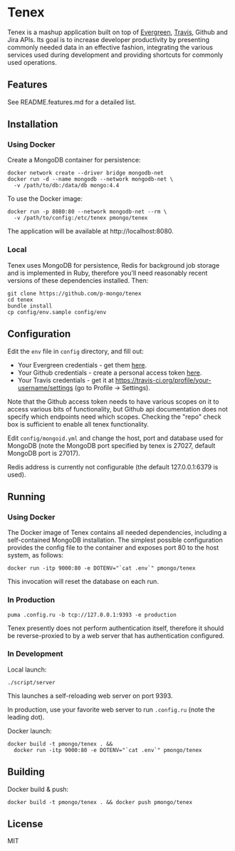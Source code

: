 # Tenex

Tenex is a mashup application built on top of
[Evergreen](https://github.com/evergreen-ci/evergreen/wiki),
[Travis](https://travis-ci.org/), Github and Jira APIs.
Its goal is to increase developer productivity by presenting
commonly needed data in an effective fashion, integrating the various
services used during development and providing shortcuts for commonly used
operations.

## Features

See README.features.md for a detailed list.

## Installation

### Using Docker

Create a MongoDB container for persistence:

    docker network create --driver bridge mongodb-net
    docker run -d --name mongodb --network mongodb-net \
      -v /path/to/db:/data/db mongo:4.4

To use the Docker image:

    docker run -p 8080:80 --network mongodb-net --rm \
      -v /path/to/config:/etc/tenex pmongo/tenex

The application will be available at http://localhost:8080.

### Local

Tenex uses MongoDB for persistence, Redis for background job storage
and is implemented in Ruby, therefore you'll need reasonably recent versions
of these dependencies installed. Then:

    git clone https://github.com/p-mongo/tenex
    cd tenex
    bundle install
    cp config/env.sample config/env

## Configuration

Edit the `env` file in `config` directory, and fill out:

- Your Evergreen credentials - get them [here](https://evergreen.mongodb.com/settings).
- Your Github credentials - create a personal access token [here](https://github.com/settings/tokens).
- Your Travis credentials - get it at https://travis-ci.org/profile/your-username/settings
(go to Profile -> Settings).

Note that the Github access token needs to have various scopes on it
to access various bits of functionality, but Github api documentation
does not specify which endpoints need which scopes. Checking the
"repo" check box is sufficient to enable all tenex functionality.

Edit `config/mongoid.yml` and change the host, port and database used for
MongoDB (note the MongoDB port specified by tenex is 27027, default MongoDB
port is 27017).

Redis address is currently not configurable (the default 127.0.0.1:6379 is used).

## Running

### Using Docker

The Docker image of Tenex contains all needed dependencies, including a
self-contained MongoDB installation. The simplest possible configuration
provides the config file to the container and exposes port 80 to the
host system, as follows:

    docker run -itp 9000:80 -e DOTENV="`cat .env`" pmongo/tenex

This invocation will reset the database on each run.

### In Production

    puma .config.ru -b tcp://127.0.0.1:9393 -e production

Tenex presently does not perform authentication itself, therefore it should be
reverse-proxied to by a web server that has authentication configured.

### In Development

Local launch:

    ./script/server

This launches a self-reloading web server on port 9393.

In production, use your favorite web server to run `.config.ru` (note the
leading dot).

Docker launch:

    docker build -t pmongo/tenex . &&
      docker run -itp 9000:80 -e DOTENV="`cat .env`" pmongo/tenex

## Building

Docker build & push:

    docker build -t pmongo/tenex . && docker push pmongo/tenex

## License

MIT
